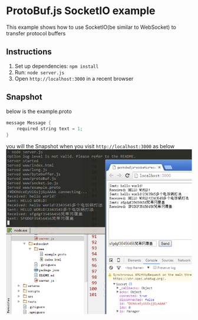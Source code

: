 # ProtoBuf.js SocketIO example
This example shows how to use SocketIO(be similar to WebSocket) to transfer protocol buffers

## Instructions
1. Set up dependencies: `npm install`
2. Run: `node server.js`
3. Open `http://localhost:3000` in a recent browser

## Snapshot
below is the example.proto

```java
message Message {
    required string text = 1;
}
```

you will the Snapshot when you visit `http://localhost:3000` as below
![snapshot](./images/snapshot.png)